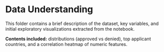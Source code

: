 # Data Understanding

This folder contains a brief description of the dataset, key variables, and initial exploratory visualizations extracted from the notebook.

**Contents included:** distributions (approved vs denied), top applicant countries, and a correlation heatmap of numeric features.
